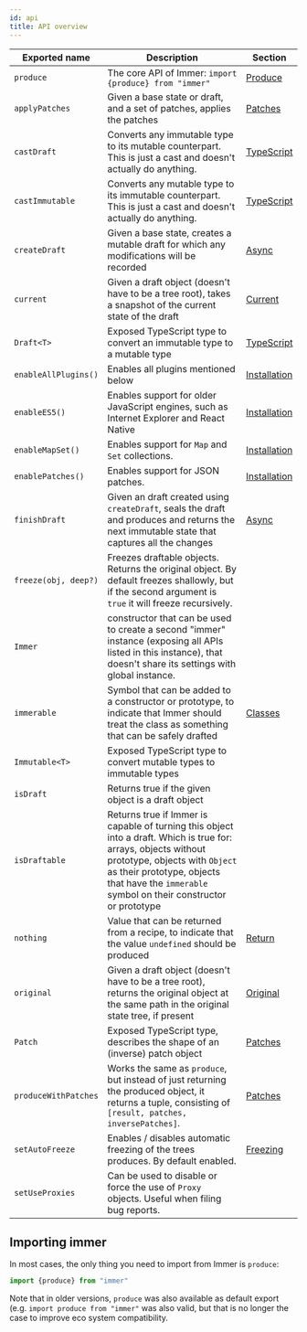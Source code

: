 ```yaml
---
id: api
title: API overview
---
```


<center>
<div data-ea-publisher="immerjs" data-ea-type="image" class="horizontal bordered"></div>
</center>

| Exported name | Description | Section |
| --- | --- | --- |
| `produce` | The core API of Immer: `import {produce} from "immer"` | [Produce](./produce.mdx) |
| `applyPatches` | Given a base state or draft, and a set of patches, applies the patches | [Patches](./patches.mdx) |
| `castDraft` | Converts any immutable type to its mutable counterpart. This is just a cast and doesn't actually do anything. | [TypeScript](./typescript.mdx) |
| `castImmutable` | Converts any mutable type to its immutable counterpart. This is just a cast and doesn't actually do anything. | [TypeScript](./typescript.mdx) |
| `createDraft` | Given a base state, creates a mutable draft for which any modifications will be recorded | [Async](./async.mdx) |
| `current` | Given a draft object (doesn't have to be a tree root), takes a snapshot of the current state of the draft | [Current](./current.md) |
| `Draft<T>` | Exposed TypeScript type to convert an immutable type to a mutable type | [TypeScript](./typescript.mdx) |
| `enableAllPlugins()` | Enables all plugins mentioned below | [Installation](./installation.mdx#pick-your-immer-version) |
| `enableES5()` | Enables support for older JavaScript engines, such as Internet Explorer and React Native | [Installation](./installation.mdx#pick-your-immer-version) |
| `enableMapSet()` | Enables support for `Map` and `Set` collections. | [Installation](./installation.mdx#pick-your-immer-version) |
| `enablePatches()` | Enables support for JSON patches. | [Installation](./installation#pick-your-immer-version) |
| `finishDraft` | Given an draft created using `createDraft`, seals the draft and produces and returns the next immutable state that captures all the changes | [Async](./async.mdx) |
| `freeze(obj, deep?)` | Freezes draftable objects. Returns the original object. By default freezes shallowly, but if the second argument is `true` it will freeze recursively. |
| `Immer` | constructor that can be used to create a second "immer" instance (exposing all APIs listed in this instance), that doesn't share its settings with global instance. |
| `immerable` | Symbol that can be added to a constructor or prototype, to indicate that Immer should treat the class as something that can be safely drafted | [Classes](./complex-objects.md) |
| `Immutable<T>` | Exposed TypeScript type to convert mutable types to immutable types |  |
| `isDraft` | Returns true if the given object is a draft object |  |
| `isDraftable` | Returns true if Immer is capable of turning this object into a draft. Which is true for: arrays, objects without prototype, objects with `Object` as their prototype, objects that have the `immerable` symbol on their constructor or prototype |  |
| `nothing` | Value that can be returned from a recipe, to indicate that the value `undefined` should be produced | [Return](./return.mdx) |
| `original` | Given a draft object (doesn't have to be a tree root), returns the original object at the same path in the original state tree, if present | [Original](./original.md) |
| `Patch` | Exposed TypeScript type, describes the shape of an (inverse) patch object | [Patches](./patches.mdx) |
| `produceWithPatches` | Works the same as `produce`, but instead of just returning the produced object, it returns a tuple, consisting of `[result, patches, inversePatches]`. | [Patches](./patches.mdx) |
| `setAutoFreeze` | Enables / disables automatic freezing of the trees produces. By default enabled. | [Freezing](./freezing.mdx) |
| `setUseProxies` | Can be used to disable or force the use of `Proxy` objects. Useful when filing bug reports. |  |

## Importing immer

In most cases, the only thing you need to import from Immer is `produce`:

```javascript
import {produce} from "immer"
```

Note that in older versions, `produce` was also available as default export (e.g. `import produce from "immer"` was also valid, but that is no longer the case to improve eco system compatibility.
